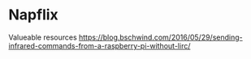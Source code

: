 # Napflix

Valueable resources
https://blog.bschwind.com/2016/05/29/sending-infrared-commands-from-a-raspberry-pi-without-lirc/
